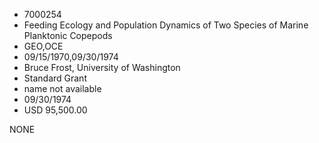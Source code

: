 * 7000254
* Feeding Ecology and Population Dynamics of Two Species of   Marine Planktonic Copepods
* GEO,OCE
* 09/15/1970,09/30/1974
* Bruce Frost, University of Washington
* Standard Grant
*   name not available
* 09/30/1974
* USD 95,500.00

NONE